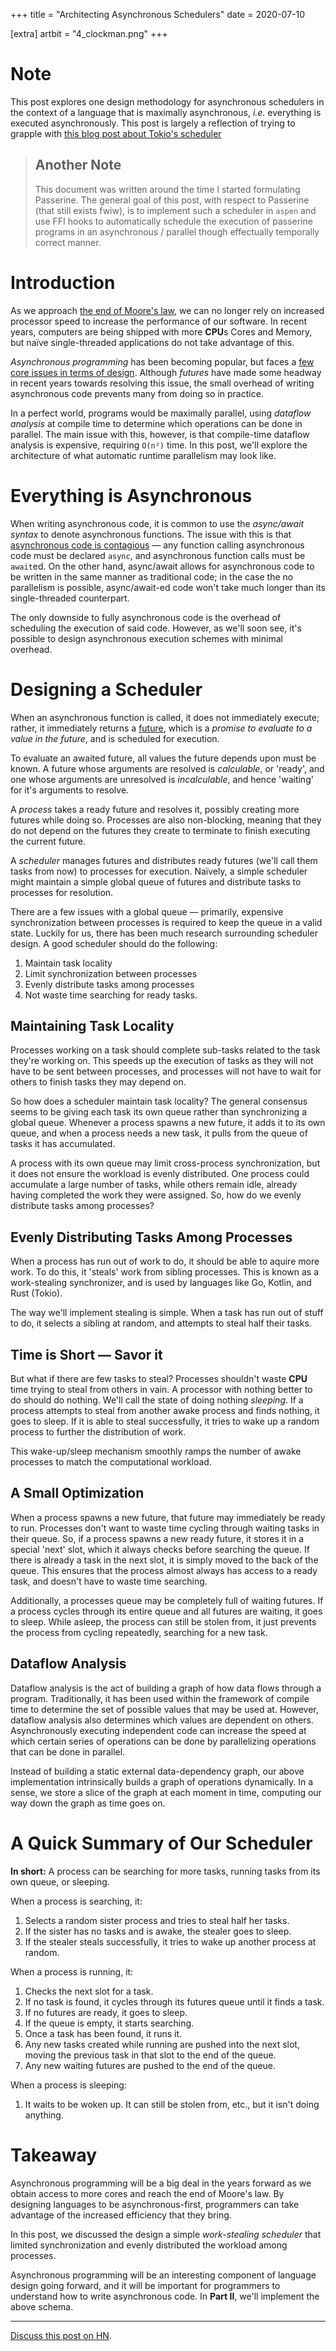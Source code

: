 +++
title = "Architecting Asynchronous Schedulers"
date = 2020-07-10

[extra]
artbit = "4_clockman.png"
+++

# Note
This post explores one design methodology for asynchronous schedulers in the context of a language that is maximally asynchronous, *i.e.* everything is executed asynchronously. This post is largely a reflection of trying to grapple with [this blog post about Tokio's scheduler](https://tokio.rs/blog/2019-10-scheduler/)
<!-- more -->
> ## Another Note
> This document was written around the time I started formulating Passerine. The general goal of this post, with respect to Passerine (that still exists fwiw), is to implement such a scheduler in `aspen` and use FFI hooks to automatically schedule the execution of passerine programs in an asynchronous / parallel though effectually temporally correct manner.

# Introduction
As we approach [the end of Moore's law](https://rodneybrooks.com/the-end-of-moores-law/), we can no longer rely on increased processor speed to increase the performance of our software. In recent years, computers are being shipped with more **CPU**s Cores and Memory, but naïve single-threaded applications do not take advantage of this.

*Asynchronous programming* has been becoming popular, but faces a [few core issues in terms of design](http://journal.stuffwithstuff.com/2015/02/01/what-color-is-your-function/). Although *futures* have made some headway in recent years towards resolving this issue, the small overhead of writing asynchronous code prevents many from doing so in practice.

In a perfect world, programs would be maximally parallel, using *dataflow analysis* at compile time to determine which operations can be done in parallel. The main issue with this, however, is that compile-time dataflow analysis is expensive, requiring `O(n²)` time. In this post, we'll explore the architecture of what automatic runtime parallelism may look like.

# Everything is Asynchronous
When writing asynchronous code, it is common to use the *async/await syntax* to denote asynchronous functions. The issue with this is that [asynchronous code is contagious](https://en.wikipedia.org/wiki/Async/await#Benefits_and_criticisms) — any function calling asynchronous code must be declared `async`, and asynchronous function calls must be `await`ed. On the other hand, async/await allows for asynchronous code to be written in the same manner as traditional code; in the case the no parallelism is possible, async/await-ed code won't take much longer than its single-threaded counterpart.

The only downside to fully asynchronous code is the overhead of scheduling the execution of said code. However, as we'll soon see, it's possible to design asynchronous execution schemes with minimal overhead.

# Designing a Scheduler
When an asynchronous function is called, it does not immediately execute; rather, it immediately returns a [future](https://en.wikipedia.org/wiki/Futures_and_promises), which is a *promise to evaluate to a value in the future*, and is scheduled for execution.

To evaluate an awaited future, all values the future depends upon must be known. A future whose arguments are resolved is *calculable*, or 'ready', and one whose arguments are unresolved is *incalculable*, and hence 'waiting' for it's arguments to resolve.

A *process* takes a ready future and resolves it, possibly creating more futures while doing so. Processes are also non-blocking, meaning that they do not depend on the futures they create to terminate to finish executing the current future.

A *scheduler* manages futures and distributes ready futures (we'll call them tasks from now) to processes for execution. Naïvely, a simple scheduler might maintain a simple global queue of futures and distribute tasks to processes for resolution.

There are a few issues with a global queue — primarily, expensive synchronization between processes is required to keep the queue in a valid state. Luckily for us, there has been much research surrounding scheduler design. A good scheduler should do the following:

1. Maintain task locality
2. Limit synchronization between processes
3. Evenly distribute tasks among processes
4. Not waste time searching for ready tasks.

## Maintaining Task Locality
Processes working on a task should complete sub-tasks related to the task they're working on. This speeds up the execution of tasks as they will not have to be sent between processes, and processes will not have to wait for others to finish tasks they may depend on.

So how does a scheduler maintain task locality? The general consensus seems to be giving each task its own queue rather than synchronizing a global queue. Whenever a process spawns a new future, it adds it to its own queue, and when a process needs a new task, it pulls from the queue of tasks it has accumulated.

A process with its own queue may limit cross-process synchronization, but it does not ensure the workload is evenly distributed. One process could accumulate a large number of tasks, while others remain idle, already having completed the work they were assigned. So, how do we evenly distribute tasks among processes?

## Evenly Distributing Tasks Among Processes
When a process has run out of work to do, it should be able to aquire more work. To do this, it 'steals' work from sibling processes. This is known as a work-stealing synchronizer, and is used by languages like Go, Kotlin, and Rust (Tokio).

The way we'll implement stealing is simple. When a task has run out of stuff to do, it selects a sibling at random, and attempts to steal half their tasks.

## Time is Short — Savor it
But what if there are few tasks to steal? Processes shouldn't waste **CPU** time trying to steal from others in vain. A processor with nothing better to do should do nothing. We'll call the state of doing nothing *sleeping*. If a process attempts to steal from another awake process and finds nothing, it goes to sleep. If it is able to steal successfully, it tries to wake up a random process to further the distribution of work.

This wake-up/sleep mechanism smoothly ramps the number of awake processes to match the computational workload.

## A Small Optimization
When a process spawns a new future, that future may immediately be ready to run. Processes don't want to waste time cycling through waiting tasks in their queue. So, if a process spawns a new ready future, it stores it in a special 'next' slot, which it always checks before searching the queue. If there is already a task in the next slot, it is simply moved to the back of the queue. This ensures that the process almost always has access to a ready task, and doesn't have to waste time searching.

Additionally, a processes queue may be completely full of waiting futures. If a process cycles through its entire queue and all futures are waiting, it goes to sleep. While asleep, the process can still be stolen from, it just prevents the process from cycling repeatedly, searching for a new task.

## Dataflow Analysis
Dataflow analysis is the act of building a graph of how data flows through a program. Traditionally, it has been used within the framework of compile time to determine the set of possible values that may be used at. However, dataflow analysis also determines which values are dependent on others. Asynchronously executing independent code can increase the speed at which certain series of operations can be done by parallelizing operations that can be done in parallel.

Instead of building a static external data-dependency graph, our above implementation intrinsically builds a graph of operations dynamically. In a sense, we store a slice of the graph at each moment in time, computing our way down the graph as time goes on.

# A Quick Summary of Our Scheduler
**In short:** A process can be searching for more tasks, running tasks from its own queue, or sleeping.

When a process is searching, it:

1. Selects a random sister process and tries to steal half her tasks.
2. If the sister has no tasks and is awake, the stealer goes to sleep.
3. If the stealer steals successfully, it tries to wake up another process at random.

When a process is running, it:

1. Checks the next slot for a task.
2. If no task is found, it cycles through its futures queue until it finds a task.
3. If no futures are ready, it goes to sleep.
4. If the queue is empty, it starts searching.
5. Once a task has been found, it runs it.
6. Any new tasks created while running are pushed into the next slot, moving the previous task in that slot to the end of the queue.
7. Any new waiting futures are pushed to the end of the queue.

When a process is sleeping:

1. It waits to be woken up. It can still be stolen from, etc., but it isn't doing anything.

# Takeaway
Asynchronous programming will be a big deal in the years forward as we obtain access to more cores and reach the end of Moore's law. By designing languages to be asynchronous-first, programmers can take advantage of the increased efficiency that they bring.

In this post, we discussed the design a simple *work-stealing scheduler* that limited synchronization and evenly distributed the workload among processes.

Asynchronous programming will be an interesting component of language design going forward, and it will be important for programmers to understand how to write asynchronous code. In **Part II**, we'll implement the above schema.

---

[Discuss this post on HN](https://news.ycombinator.com/item?id=24722178).
